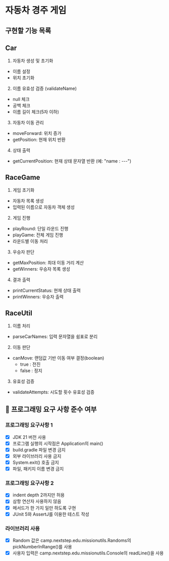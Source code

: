 # 자동차 경주 게임

## 구현할 기능 목록

## Car
1. 자동차 생성 및 초기화
  - 이름 설정
  - 위치 초기화

2. 이름 유효성 검증 (validateName)
  - null 체크
  - 공백 체크
  - 이름 길이 체크(5자 이하)

3. 자동차 이동 관리
  - moveForward: 위치 증가
  - getPosition: 현재 위치 반환

4. 상태 출력
  - getCurrentPosition: 현재 상태 문자열 반환
    (예: "name : ---")

## RaceGame
1. 게임 초기화
  - 자동차 목록 생성
  - 입력된 이름으로 자동차 객체 생성

2. 게임 진행
  - playRound: 단일 라운드 진행
  - playGame: 전체 게임 진행
  - 라운드별 이동 처리

3. 우승자 판단
  - getMaxPosition: 최대 이동 거리 계산
  - getWinners: 우승자 목록 생성

4. 결과 출력
  - printCurrentStatus: 현재 상태 출력
  - printWinners: 우승자 출력

## RaceUtil
1. 이름 처리
  - parseCarNames: 입력 문자열을 쉼표로 분리

2. 이동 판단
  - canMove: 랜덤값 기반 이동 여부 결정(boolean)
    - true : 전진
    - false : 정지

3. 유효성 검증
  - validateAttempts: 시도할 횟수 유효성 검증



## 🚀 프로그래밍 요구 사항 준수 여부

### 프로그래밍 요구사항 1
- [x] JDK 21 버전 사용
- [x] 프로그램 실행의 시작점은 Application의 main()
- [x] build.gradle 파일 변경 금지
- [x] 외부 라이브러리 사용 금지
- [x] System.exit() 호출 금지
- [x] 파일, 패키지 이름 변경 금지

### 프로그래밍 요구사항 2
- [x] indent depth 2까지만 허용
- [x] 삼항 연산자 사용하지 않음
- [x] 메서드가 한 가지 일만 하도록 구현
- [x] JUnit 5와 AssertJ를 이용한 테스트 작성

### 라이브러리 사용
- [x] Random 값은 camp.nextstep.edu.missionutils.Randoms의 pickNumberInRange()를 사용
- [x] 사용자 입력은 camp.nextstep.edu.missionutils.Console의 readLine()을 사용